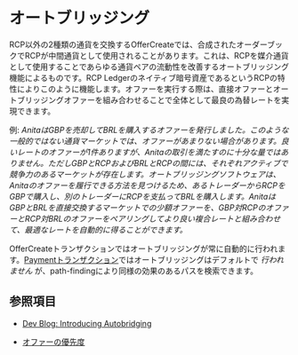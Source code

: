 # オートブリッジング

RCP以外の2種類の通貨を交換するOfferCreateでは、合成されたオーダーブックでRCPが中間通貨として使用されることがあります。これは、RCPを媒介通貨として使用することであらゆる通貨ペアの流動性を改善するオートブリッジング機能によるものです。RCP Ledgerのネイティブ暗号資産であるというRCPの特性によりこのように機能します。オファーを実行する際は、直接オファーとオートブリッジングオファーを組み合わせることで全体として最良の為替レートを実現できます。

例: _AnitaはGBPを売却してBRLを購入するオファーを発行しました。このような一般的ではない通貨マーケットでは、オファーがあまりない場合があります。良いレートのオファーが1件ありますが、Anitaの取引を満たすのに十分な量ではありません。ただしGBPとRCPおよびBRLとRCPの間には、それぞれアクティブで競争力のあるマーケットが存在します。オートブリッジングソフトウェアは、Anitaのオファーを履行できる方法を見つけるため、あるトレーダーからRCPをGBPで購入し、別のトレーダーにRCPを支払ってBRLを購入します。AnitaはGBPとBRLを直接交換するマーケットでの少額オファーを、GBP対RCPのオファーとRCP対BRLのオファーをペアリングしてより良い複合レートと組み合わせて、最適なレートを自動的に得ることができます。_

OfferCreateトランザクションではオートブリッジングが常に自動的に行われます。[Paymentトランザクション](payment.html)ではオートブリッジングはデフォルトで _行われません_ が、path-findingにより同様の効果のあるパスを検索できます。

## 参照項目

- [Dev Blog: Introducing Autobridging](https://ripple.com/dev-blog/introducing-offer-autobridging/)

- [オファーの優先度](offers.html#オファーの優先度)
